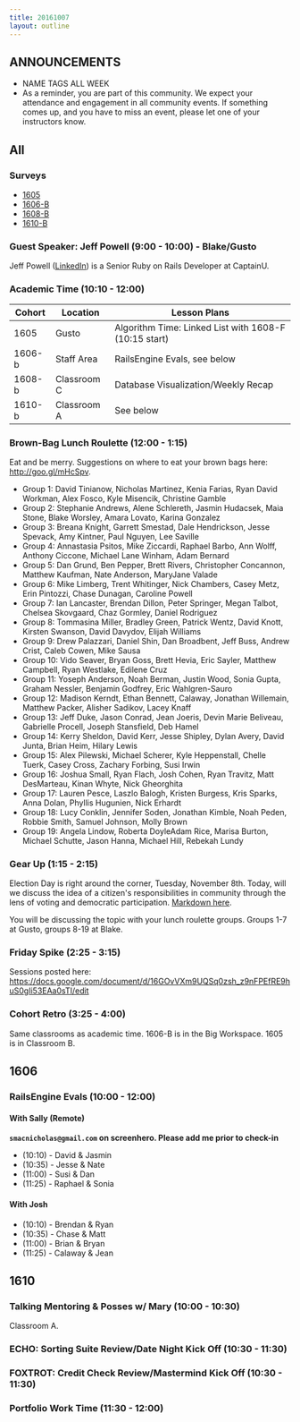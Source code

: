 ```yaml
---
title: 20161007
layout: outline
---
```


## ANNOUNCEMENTS
* NAME TAGS ALL WEEK
* As a reminder, you are part of this community. We expect your attendance and engagement in all community events. If something comes up, and you have to miss an event, please let one of your instructors know.

## All

### Surveys

* [1605](https://goo.gl/forms/yfvVKOBSXUTsUBLr1)
* [1606-B](https://goo.gl/forms/AHc2LjsMwi3ZqqaN2)
* [1608-B](https://goo.gl/forms/uUzS3WLfZsZKxYn03)
* [1610-B](https://goo.gl/forms/GrVqKlqT1Xn4Df1z1)

### Guest Speaker: Jeff Powell (9:00 - 10:00) - Blake/Gusto
Jeff Powell ([LinkedIn](https://www.linkedin.com/in/jpowell1218)) is a Senior Ruby on Rails Developer at CaptainU.


### Academic Time (10:10 - 12:00)
| Cohort | Location | Lesson Plans |
| ------ | -------- | ------------ |
| 1605   | Gusto | Algorithm Time: Linked List with 1608-F (10:15 start) |
| 1606-b | Staff Area | RailsEngine Evals, see below |
| 1608-b | Classroom C | Database Visualization/Weekly Recap |
| 1610-b | Classroom A | See below |


### Brown-Bag Lunch Roulette (12:00 - 1:15)
Eat and be merry. Suggestions on where to eat your brown bags here: http://goo.gl/mHcSpv.

* Group 1: David Tinianow, Nicholas Martinez, Kenia Farias, Ryan David Workman, Alex Fosco, Kyle Misencik, Christine Gamble
* Group 2: Stephanie Andrews, Alene Schlereth, Jasmin Hudacsek, Maia Stone, Blake Worsley, Amara Lovato, Karina Gonzalez
* Group 3: Breana Knight, Garrett Smestad, Dale Hendrickson, Jesse Spevack, Amy Kintner, Paul Nguyen, Lee Saville
* Group 4: Annastasia Psitos, Mike Ziccardi, Raphael Barbo, Ann Wolff, Anthony Ciccone, Michael Lane Winham, Adam Bernard
* Group 5: Dan Grund, Ben Pepper, Brett Rivers, Christopher Concannon, Matthew Kaufman, Nate Anderson, MaryJane Valade
* Group 6: Mike Limberg, Trent Whitinger, Nick Chambers, Casey Metz, Erin Pintozzi, Chase Dunagan, Caroline Powell
* Group 7: Ian Lancaster, Brendan Dillon, Peter Springer, Megan Talbot, Chelsea Skovgaard, Chaz Gormley, Daniel Rodriguez
* Group 8: Tommasina Miller, Bradley Green, Patrick Wentz, David Knott, Kirsten Swanson, David Davydov, Elijah Williams
* Group 9: Drew Palazzari, Daniel Shin, Dan Broadbent, Jeff Buss, Andrew Crist, Caleb Cowen, Mike Sausa
* Group 10: Vido Seaver, Bryan Goss, Brett Hevia, Eric Sayler, Matthew Campbell, Ryan Westlake, Edilene Cruz
* Group 11: Yoseph Anderson, Noah Berman, Justin Wood, Sonia Gupta, Graham Nessler, Benjamin Godfrey, Eric Wahlgren-Sauro
* Group 12: Madison Kerndt, Ethan Bennett, Calaway, Jonathan Willemain, Matthew Packer, Alisher Sadikov, Lacey Knaff
* Group 13: Jeff Duke, Jason Conrad, Jean Joeris, Devin Marie Beliveau, Gabrielle Procell, Joseph Stansfield, Deb Hamel
* Group 14: Kerry Sheldon, David Kerr, Jesse Shipley, Dylan Avery, David Junta, Brian Heim, Hilary Lewis
* Group 15: Alex Pilewski, Michael Scherer, Kyle Heppenstall, Chelle Tuerk, Casey Cross, Zachary Forbing, Susi Irwin
* Group 16: Joshua Small, Ryan Flach, Josh Cohen, Ryan Travitz, Matt DesMarteau, Kinan Whyte, Nick Gheorghita
* Group 17: Lauren Pesce, Laszlo Balogh, Kristen Burgess, Kris Sparks, Anna Dolan, Phyllis Hugunien, Nick Erhardt
* Group 18: Lucy Conklin, Jennifer Soden, Jonathan Kimble, Noah Peden, Robbie Smith, Samuel Johnson, Molly Brown
* Group 19: Angela Lindow, Roberta DoyleAdam Rice, Marisa Burton, Michael Schutte, Jason Hanna, Michael Hill, Rebekah Lundy


### Gear Up (1:15 - 2:15)
Election Day is right around the corner, Tuesday, November 8th. Today, will we discuss the idea of a citizen's responsibilities in community through the lens of voting and democratic participation. [Markdown here](https://github.com/turingschool/gear-up/blob/master/vote_your_conscience.markdown).

You will be discussing the topic with your lunch roulette groups. Groups 1-7 at Gusto, groups 8-19 at Blake.

### Friday Spike (2:25 - 3:15)
Sessions posted here: https://docs.google.com/document/d/16GOvVXm9UQSq0zsh_z9nFPEfRE9huS0gIi53EAa0sTI/edit


### Cohort Retro (3:25 - 4:00)
Same classrooms as academic time. 1606-B is in the Big Workspace. 1605 is in Classroom B.


## 1606

### RailsEngine Evals (10:00 - 12:00)

#### With Sally (Remote)

**`smacnicholas@gmail.com` on screenhero. Please add me prior to check-in**

* (10:10) - David & Jasmin
* (10:35) - Jesse & Nate
* (11:00) - Susi & Dan
* (11:25) - Raphael & Sonia

#### With Josh

* (10:10) - Brendan & Ryan
* (10:35) - Chase & Matt
* (11:00) - Brian & Bryan
* (11:25) - Calaway & Jean


## 1610

### Talking Mentoring & Posses w/ Mary (10:00 - 10:30)

Classroom A.

### ECHO: Sorting Suite Review/Date Night Kick Off (10:30 - 11:30)

### FOXTROT: Credit Check Review/Mastermind Kick Off (10:30 - 11:30)

### Portfolio Work Time (11:30 - 12:00)

